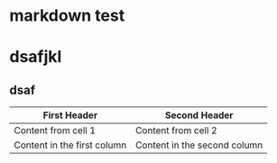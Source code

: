 markdown test
=============
# dsafjkl
## dsaf

First Header | Second Header
------------ | -------------
Content from cell 1 | Content from cell 2
Content in the first column | Content in the second column
